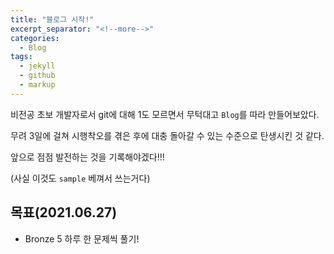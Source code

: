 ```yaml
---
title: "블로그 시작!"
excerpt_separator: "<!--more-->"
categories:
  - Blog
tags:
  - jekyll
  - github
  - markup
---
```


비전공 초보 개발자로서 git에 대해 1도 모르면서 무턱대고 `Blog`를 따라 만들어보았다. 

무려 3일에 걸쳐 시행착오를 겪은 후에 대충 돌아갈 수 있는 수준으로 탄생시킨 것 같다.

앞으로 점점 발전하는 것을 기록해야겠다!!! 

(사실 이것도 `sample` 베껴서 쓰는거다)   

## 목표(2021.06.27)

  * Bronze 5 하루 한 문제씩 풀기!
